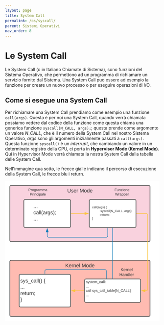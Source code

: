 ```yaml
---
layout: page
title: System Call
permalink: /os/syscall/
parent: Sistemi Operativi
nav_order: 8
---
```


# Le System Call
 
Le System Call (o in Italiano Chiamate di Sistema), sono funzioni del Sistema Operativo, che permettono ad un programma di richiamare un servizio fornito dal Sistema. Una System Call può essere ad esempio la funzione per creare un nuovo processo o per eseguire operazioni di I/O.

## Come si esegue una System Call

Per richiamare una System Call prendiamo come esempio una funzione `call(args)`. Questa è per noi una System Call, quando verrà chiamata possiamo vedere dal codice della funzione come questa chiama una generica funzione `syscall(N_CALL, args);`; questa prende come argomento un valore *N_CALL*, che è il numero della System Call nel nostro Sistema Operativo, *args* sono gli argomenti inizialmente passati a `call(args)`. Questa funzione `syscall()` è un _interrupt_, che cambiando un valore in un determinato registro della CPU, ci porta in **Hypervisor Mode (Kernel Mode)**. Qui in Hypervisor Mode verrà chiamata la nostra System Call dalla tabella delle System Call.

Nell'immagine qua sotto, le frecce gialle indicano il percorso di esecuzione della System Call, le frecce blu i return.

![syscall](../assets/images/syscall.svg)

